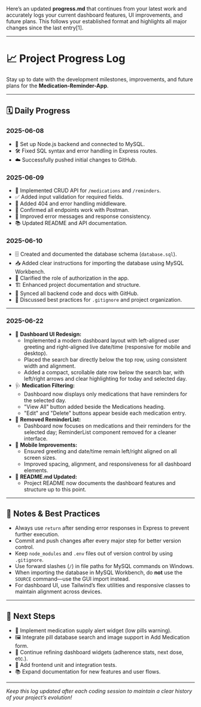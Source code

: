 Here’s an updated **progress.md** that continues from your latest work and accurately logs your current dashboard features, UI improvements, and future plans. This follows your established format and highlights all major changes since the last entry[1].

---

# 📈 Project Progress Log

Stay up to date with the development milestones, improvements, and future plans for the **Medication-Reminder-App**.

---

## 🗓️ Daily Progress

### 2025-06-08

- 🚀 Set up Node.js backend and connected to MySQL.
- 🛠️ Fixed SQL syntax and error handling in Express routes.
- ☁️ Successfully pushed initial changes to GitHub.

### 2025-06-09

- 🔄 Implemented CRUD API for `/medications` and `/reminders`.
- ✅ Added input validation for required fields.
- 🧩 Added 404 and error handling middleware.
- 🧪 Confirmed all endpoints work with Postman.
- 📝 Improved error messages and response consistency.
- 📚 Updated README and API documentation.

### 2025-06-10

- 🗄️ Created and documented the database schema (`database.sql`).
- 📥 Added clear instructions for importing the database using MySQL Workbench.
- 🔐 Clarified the role of authorization in the app.
- 🏗️ Enhanced project documentation and structure.
- 🔄 Synced all backend code and docs with GitHub.
- 📁 Discussed best practices for `.gitignore` and project organization.

---

### 2025-06-22

- 🎨 **Dashboard UI Redesign:**  
  - Implemented a modern dashboard layout with left-aligned user greeting and right-aligned live date/time (responsive for mobile and desktop).
  - Placed the search bar directly below the top row, using consistent width and alignment.
  - Added a compact, scrollable date row below the search bar, with left/right arrows and clear highlighting for today and selected day.
- 🩺 **Medication Filtering:**  
  - Dashboard now displays only medications that have reminders for the selected day.
  - "View All" button added beside the Medications heading.
  - "Edit" and "Delete" buttons appear beside each medication entry.
- 🧹 **Removed ReminderList:**  
  - Dashboard now focuses on medications and their reminders for the selected day; ReminderList component removed for a cleaner interface.
- 📱 **Mobile Improvements:**  
  - Ensured greeting and date/time remain left/right aligned on all screen sizes.
  - Improved spacing, alignment, and responsiveness for all dashboard elements.
- 📝 **README.md Updated:**  
  - Project README now documents the dashboard features and structure up to this point.

---

## 📝 Notes & Best Practices

- Always use `return` after sending error responses in Express to prevent further execution.
- Commit and push changes after every major step for better version control.
- Keep `node_modules` and `.env` files out of version control by using `.gitignore`.
- Use forward slashes (`/`) in file paths for MySQL commands on Windows.
- When importing the database in MySQL Workbench, do **not** use the `SOURCE` command—use the GUI import instead.
- For dashboard UI, use Tailwind’s flex utilities and responsive classes to maintain alignment across devices.

---

## 🚧 Next Steps

- 💊 Implement medication supply alert widget (low pills warning).
- 🖼️ Integrate pill database search and image support in Add Medication form.
- 📱 Continue refining dashboard widgets (adherence stats, next dose, etc.).
- 🧪 Add frontend unit and integration tests.
- 📚 Expand documentation for new features and user flows.

---

*Keep this log updated after each coding session to maintain a clear history of your project’s evolution!*